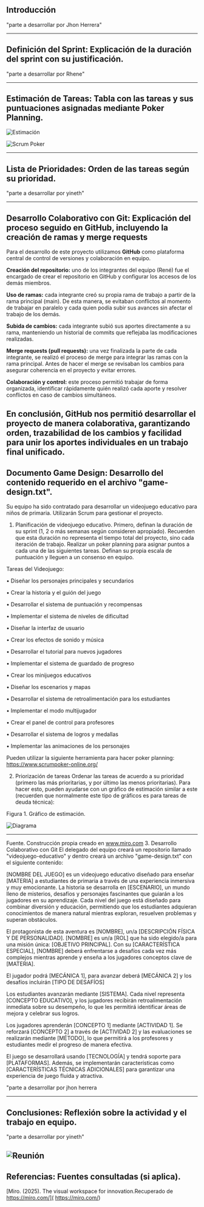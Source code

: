 ## Introducción

"parte a desarrollar por Jhon Herrera"








---

## Definición del Sprint: Explicación de la duración del sprint con su justificación.

"parte a desarrollar por Rhene"





---
## Estimación de Tareas: Tabla con las tareas y sus puntuaciones asignadas mediante Poker Planning.


![Estimación](imagenes/Estimacion.png)


![Scrum Poker](imagenes/ScrumPoker.png)






---

## Lista de Prioridades: Orden de las tareas según su prioridad.

"parte a desarrollar por yineth"






---

## Desarrollo Colaborativo con Git: Explicación del proceso seguido en GitHub, incluyendo la creación de ramas y merge requests

Para el desarrollo de este proyecto utilizamos **GitHub** como plataforma central de control de versiones y colaboración en equipo.

**Creación del repositorio:** uno de los integrantes del equipo (René) fue el encargado de crear el repositorio en GitHub y configurar los accesos de los demás miembros.

**Uso de ramas:** cada integrante creó su propia rama de trabajo a partir de la rama principal (main). De esta manera, se evitaban conflictos al momento de trabajar en paralelo y cada quien podía subir sus avances sin afectar el trabajo de los demás.

**Subida de cambios:** cada integrante subió sus aportes directamente a su rama, manteniendo un historial de commits que reflejaba las modificaciones realizadas.

**Merge requests (pull requests):** una vez finalizada la parte de cada integrante, se realizó el proceso de merge para integrar las ramas con la rama principal. Antes de hacer el merge se revisaban los cambios para asegurar coherencia en el proyecto y evitar errores.

**Colaboración y control:** este proceso permitió trabajar de forma organizada, identificar rápidamente quién realizó cada aporte y resolver conflictos en caso de cambios simultáneos.

En conclusión, GitHub nos permitió desarrollar el proyecto de manera colaborativa, garantizando orden, trazabilidad de los cambios y facilidad para unir los aportes individuales en un trabajo final unificado.
---

## Documento Game Design: Desarrollo del contenido requerido en el archivo "game-design.txt".

Su equipo ha sido contratado para desarrollar un videojuego educativo para niños de
primaria. Utilizarán Scrum para gestionar el proyecto.


1. Planificación de videojuego educativo.
Primero, definan la duración de su sprint (1, 2 o más semanas según consideren
apropiado). Recuerden que esta duración no representa el tiempo total del proyecto,
sino cada iteración de trabajo.
Realizar un poker planning para asignar puntos a cada una de las siguientes tareas.
Definan su propia escala de puntuación y lleguen a un consenso en equipo.

Tareas del Videojuego:

• Diseñar los personajes principales y secundarios

• Crear la historia y el guión del juego

• Desarrollar el sistema de puntuación y recompensas

• Implementar el sistema de niveles de dificultad

• Diseñar la interfaz de usuario

• Crear los efectos de sonido y música

• Desarrollar el tutorial para nuevos jugadores

• Implementar el sistema de guardado de progreso

• Crear los minijuegos educativos

• Diseñar los escenarios y mapas

• Desarrollar el sistema de retroalimentación para los estudiantes

• Implementar el modo multijugador

• Crear el panel de control para profesores

• Desarrollar el sistema de logros y medallas

• Implementar las animaciones de los personajes


Pueden utilizar la siguiente herramienta para hacer poker planning:
https://www.scrumpoker-online.org/


2. Priorización de tareas
Ordenar las tareas de acuerdo a su prioridad (primero las más prioritarias, y por último
las menos prioritarias). Para hacer esto, pueden ayudarse con un gráfico de estimación
similar a este (recuerden que normalmente este tipo de gráficos es para tareas de deuda
técnica):

Figura 1. Gráfico de estimación.

![Diagrama](imagenes/Diagrama.png)




---

Fuente. Construcción propia creado en www.miro.com
3. Desarrollo Colaborativo con Git
El delegado del equipo creará un repositorio llamado "videojuego-educativo" y
dentro creará un archivo "game-design.txt" con el siguiente contenido:

[NOMBRE DEL JUEGO] es un videojuego educativo diseñado para enseñar [MATERIA]
a estudiantes de primaria a través de una experiencia inmersiva y muy emocionante.
La historia se desarrolla en [ESCENARIO], un mundo lleno de misterios, desafíos y
personajes fascinantes que guiarán a los jugadores en su aprendizaje. Cada nivel del
juego está diseñado para combinar diversión y educación, permitiendo que los
estudiantes adquieran conocimientos de manera natural mientras exploran,
resuelven problemas y superan obstáculos.

El protagonista de esta aventura es [NOMBRE], un/a [DESCRIPCIÓN FÍSICA Y DE
PERSONALIDAD]. [NOMBRE] es un/a [ROL] que ha sido elegido/a para una misión
única: [OBJETIVO PRINCIPAL]. Con su [CARACTERÍSTICA ESPECIAL], [NOMBRE]
deberá enfrentarse a desafíos cada vez más complejos mientras aprende y enseña a
los jugadores conceptos clave de [MATERIA].

El jugador podrá [MECÁNICA 1], para avanzar deberá [MECÁNICA 2] y los desafíos
incluirán [TIPO DE DESAFÍOS]

Los estudiantes avanzarán mediante [SISTEMA]. Cada nivel representa [CONCEPTO
EDUCATIVO], y los jugadores recibirán retroalimentación inmediata sobre su
desempeño, lo que les permitirá identificar áreas de mejora y celebrar sus logros.

Los jugadores aprenderán [CONCEPTO 1] mediante [ACTIVIDAD 1]. Se reforzará
[CONCEPTO 2] a través de [ACTIVIDAD 2] y las evaluaciones se realizarán mediante
[MÉTODO], lo que permitirá a los profesores y estudiantes medir el progreso de
manera efectiva.

El juego se desarrollará usando [TECNOLOGÍA] y tendrá soporte para
[PLATAFORMAS]. Además, se implementarán características como
[CARACTERÍSTICAS TÉCNICAS ADICIONALES] para garantizar una experiencia de
juego fluida y atractiva.

"parte a desarrollar por jhon herrera




-----
## Conclusiones: Reflexión sobre la actividad y el trabajo en equipo.
"parte a desarrollar por yineth"






![Reunión](imagenes/Reunion.png)
---
## Referencias: Fuentes consultadas (si aplica).


[Miro. (2025). The visual workspace for innovation.Recuperado de https://miro.com/]( https://miro.com/)
